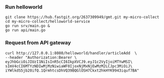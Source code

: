 ### Run helloworld

```shell
git clone https://hub.fastgit.org/2637309949/gmt.git my-micro-collect
cd my-micro-collect/helloworld-service
go run srv/main.go &
go run api/main.go
```

### Request from API gateway
```shell
curl http://127.0.0.1:8080/helloworld/handler/articleAdd  \
--header "Authorization:Bearer \
eyJhbGciOiJIUzI1NiIsInR5cCI6IkpXVCJ9.eyJ1c2VyIjoiMTYwMSI\
sImV4cCI6MTYzNDIwMjMzNiwiaWF0IjoxNjMxNjEwMzM2LCJpc3MiOiJ\
iYWlkdS5jb20ifQ.1QrmhtcsDhVQ39BQGlOSH7Ckxt2hkHYK9943iquf7BA"
```
